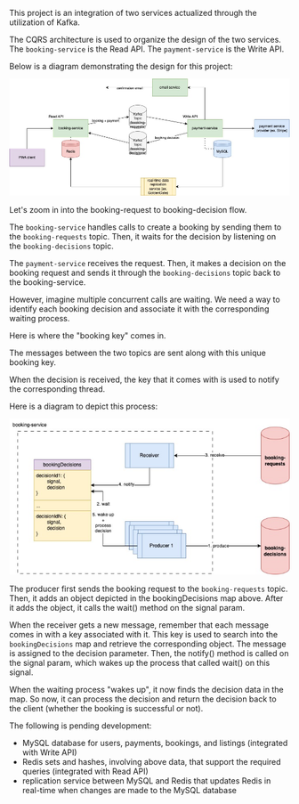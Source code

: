 This project is an integration of two services actualized through the utilization of Kafka.

The CQRS architecture is used to organize the design of the two services. The `booking-service` 
is the Read API. The `payment-service` is the Write API.

Below is a diagram demonstrating the design for this project:

![BookingIntegration.jpg](BookingIntegration.jpg)

Let's zoom in into the booking-request to booking-decision flow.

The `booking-service` handles calls to create a booking by sending them to the `booking-requests` topic. Then, it waits 
for the decision by listening on the `booking-decisions` topic.

The `payment-service` receives the request. Then, it makes a decision on the booking request and sends it through the 
`booking-decisions` topic back to the booking-service.

However, imagine multiple concurrent calls are waiting. We need a way to identify each booking decision and associate it 
with the corresponding waiting process.

Here is where the "booking key" comes in.

The messages between the two topics are sent along with this unique booking key.

When the decision is received, the key that it comes with is used to notify the corresponding thread.

Here is a diagram to depict this process:

![BookingRequestsBookingDecisionsFlow.jpg](BookingRequestsBookingDecisionsFlow.jpg)

The producer first sends the booking request to the `booking-requests` topic. Then, it adds an object depicted in the 
bookingDecisions map above. After it adds the object, it calls the wait() method on the signal param.

When the receiver gets a new message, remember that each message comes in with a key associated with it. This key is 
used to search into the `bookingDecisions` map and retrieve the corresponding object. The message is assigned to the 
decision parameter. Then, the notify() method is called on the signal param, which wakes up the process that called 
wait() on this signal.

When the waiting process "wakes up", it now finds the decision data in the map. So now, it can process the decision and 
return the decision back to the client (whether the booking is successful or not).

The following is pending development:

- MySQL database for users, payments, bookings, and listings (integrated with Write API)
- Redis sets and hashes, involving above data, that support the required queries (integrated with Read API)
- replication service between MySQL and Redis that updates Redis in real-time when changes are made to the MySQL database